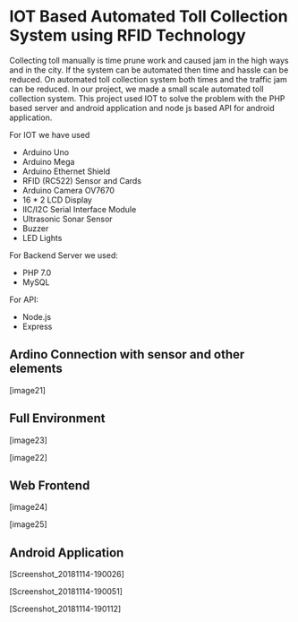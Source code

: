 # IOT Based Automated Toll Collection System using RFID Technology

Collecting toll manually is time prune work and caused jam in the high ways and in the city. If the system can be automated then time and hassle can be reduced. On automated toll collection system both times and the traffic jam can be reduced. In our project, we made a small scale automated toll collection system. This project used IOT to solve the problem with the PHP based server and android application and node js based API for android application.

For IOT we have used

* Arduino Uno
* Arduino Mega
* Arduino Ethernet Shield
* RFID (RC522) Sensor and Cards
* Arduino Camera OV7670
* 16 * 2 LCD Display
* IIC/I2C Serial Interface Module
* Ultrasonic Sonar Sensor
* Buzzer
* LED Lights

For Backend Server we used:

* PHP 7.0
* MySQL

For API:

* Node.js
* Express

## Ardino Connection with sensor and other elements

[image21]

##  Full Environment

[image23]

[image22]

## Web Frontend

[image24]

[image25]

## Android Application

[Screenshot_20181114-190026]

[Screenshot_20181114-190051]

[Screenshot_20181114-190112]
